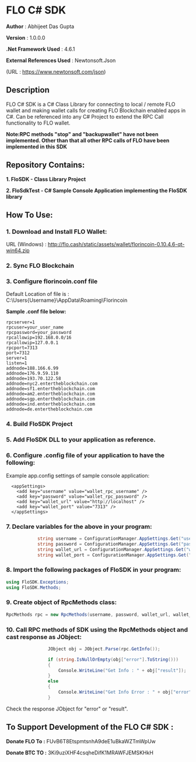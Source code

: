 # FLO C# SDK
**Author** : Abhijeet Das Gupta

**Version** : 1.0.0.0

**.Net Framework Used** : 4.6.1

**External References Used** : Newtonsoft.Json

(URL : https://www.newtonsoft.com/json)


## Description

FLO C# SDK is a C# Class Library for connecting to local / remote FLO wallet and making wallet calls for creating FLO Blockchain enabled apps in C#.
Can be referenced into any C# Project to extend the RPC Call functionality to FLO wallet.

**Note:RPC methods "stop" and "backupwallet" have not been implemented. Other than that all other RPC calls of FLO have been implemented in this SDK**

## Repository Contains:

**1. FloSDK - Class Library Project**

**2. FloSdkTest - C# Sample Console Application implementing the FloSDK library**


## How To Use:

### 1. Download and Install FLO Wallet: 
URL (Windows) : http://flo.cash/static/assets/wallet/florincoin-0.10.4.6-qt-win64.zip

### 2. Sync FLO Blockchain

### 3. Configure florincoin.conf file

Default Location of file is : C:\Users\{Username}\AppData\Roaming\Florincoin

**Sample .conf file below:**

```
rpcserver=1
rpcuser=your_user_name
rpcpassword=your_password
rpcallowip=192.168.0.0/16
rpcallowip=127.0.0.1
rpcport=7313
port=7312
server=1
listen=1
addnode=188.166.6.99
addnode=176.9.59.110
addnode=193.70.122.58
addnode=nyc2.entertheblockchain.com
addnode=sf1.entertheblockchain.com
addnode=am2.entertheblockchain.com
addnode=sgp.entertheblockchain.com
addnode=ind.entertheblockchain.com
addnode=de.entertheblockchain.com
```

### 4. Build FloSDK Project

### 5. Add FloSDK DLL to your application as reference.

### 6. Configure .config file of your application to have the following:

Example app.config settings of sample console application:
```
  <appSettings>
    <add key="username" value="wallet_rpc_username" />
    <add key="password" value="wallet_rpc_password" />
    <add key="wallet_url" value="http://localhost" />
    <add key="wallet_port" value="7313" />
  </appSettings>
```

### 7. Declare variables for the above in your program:

```C#
            string username = ConfigurationManager.AppSettings.Get("username");
            string password = ConfigurationManager.AppSettings.Get("password");
            string wallet_url = ConfigurationManager.AppSettings.Get("wallet_url");
            string wallet_port = ConfigurationManager.AppSettings.Get("wallet_port");
```
         
### 8. Import the following packages of FloSDK in your program:

```C#
using FloSDK.Exceptions;
using FloSDK.Methods;
```

### 9. Create object of RpcMethods class:

```C#
RpcMethods rpc = new RpcMethods(username, password, wallet_url, wallet_port);
```

### 10. Call RPC methods of SDK using the RpcMethods object and cast response as JObject:

```C#
                JObject obj = JObject.Parse(rpc.GetInfo());

                if (string.IsNullOrEmpty(obj["error"].ToString()))
                {
                    Console.WriteLine("Get Info : " + obj["result"]);
                }
                else
                {
                    Console.WriteLine("Get Info Error : " + obj["error"]);
                }
```
Check the response JObject for "error" or "result".



## To Support Development of the FLO C# SDK :

**Donate FLO To :** FUvB6T8EtspmtsnhA9deE1uBkaWZTmWpUw

**Donate BTC TO :** 3Ki9uziXHF4csqheDifK1MRAWFJEMSKHkH


